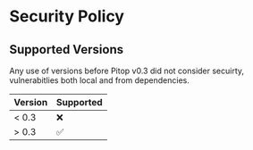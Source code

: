# Security Policy

## Supported Versions

Any use of versions before Pitop v0.3 did not consider secuirty, vulnerabitlies both local and from dependencies.

| Version | Supported          |
| ------- | ------------------ |
| < 0.3   | :x:                |
| > 0.3   | ✅                 |



